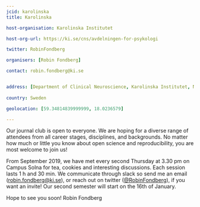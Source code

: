 ```yaml
---
jcid: karolinska
title: Karolinska 

host-organisation: Karolinska Institutet

host-org-url: https://ki.se/cns/avdelningen-for-psykologi 

twitter: RobinFondberg

organisers: [Robin Fondberg] 

contact: robin.fondberg@ki.se 


address: [Department of Clinical Neuroscience, Karolinska Institutet, Nobels väg 9, 171 77, Solna]
 
country: Sweden

geolocation: [59.34814839999999, 18.0236579]

---
```

Our journal club is open to everyone. We are hoping for a diverse range of attendees from all career stages, disciplines, and backgrounds. No matter how much or little you know about open science and reproducibility, you are most welcome to join us!

From September 2019, we have met every second Thursday at 3.30 pm on Campus Solna for tea, cookies and interesting discussions. Each session lasts 1 h and 30 min. We communicate through slack so send me an email ([robin.fondberg@ki.se](mailto:robin.fondberg@ki.se)), or reach out on twitter ([@RobinFondberg](https://twitter.com/RobinFondberg)), if you want an invite! Our second semester will start on the 16th of January. 

Hope to see you soon!
Robin Fondberg
